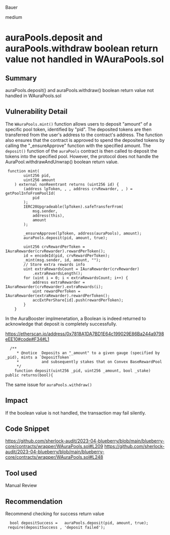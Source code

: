 Bauer

medium

# auraPools.deposit and auraPools.withdraw  boolean return value not handled in WAuraPools.sol

## Summary
auraPools.deposit() and auraPools.withdraw() boolean return value not handled in WAuraPools.sol


## Vulnerability Detail
The `WAuraPools.mint()` function allows users to deposit "amount" of a specific pool token, identified by "pid". The deposited tokens are then transferred from the user's address to the contract's address. The function also ensures that the contract is approved to spend the deposited tokens by calling the "_ensureApprove" function with the specified amount.
The `deposit()` function of the `auraPools` contract is then called to deposit the tokens into the specified pool.
However, the protocol does not handle the AuraPool.withdrawAndUnwrap() boolean return value.
```solidity
 function mint(
        uint256 pid,
        uint256 amount
    ) external nonReentrant returns (uint256 id) {
        (address lpToken, , , address crvRewarder, , ) = getPoolInfoFromPoolId(
            pid
        );
        IERC20Upgradeable(lpToken).safeTransferFrom(
            msg.sender,
            address(this),
            amount
        );

        _ensureApprove(lpToken, address(auraPools), amount);
        auraPools.deposit(pid, amount, true);

        uint256 crvRewardPerToken = IAuraRewarder(crvRewarder).rewardPerToken();
        id = encodeId(pid, crvRewardPerToken);
        _mint(msg.sender, id, amount, "");
        // Store extra rewards info
        uint extraRewardsCount = IAuraRewarder(crvRewarder)
            .extraRewardsLength();
        for (uint i = 0; i < extraRewardsCount; i++) {
            address extraRewarder = IAuraRewarder(crvRewarder).extraRewards(i);
            uint rewardPerToken = IAuraRewarder(extraRewarder).rewardPerToken();
            accExtPerShare[id].push(rewardPerToken);
        }
    }
```
In the AuraBooster implmenetation, a Boolean is indeed returned to acknowledge that deposit is completely successfully.

https://etherscan.io/address/0x7818A1DA7BD1E64c199029E86Ba244a9798eEE10#code#F34#L1
```solidity
  /**
     * @notice  Deposits an "_amount" to a given gauge (specified by _pid), mints a `DepositToken`
     *          and subsequently stakes that on Convex BaseRewardPool
     */
    function deposit(uint256 _pid, uint256 _amount, bool _stake) public returns(bool){

```
The same issue for `auraPools.withdraw()`
## Impact
If the boolean value is not handled, the transaction may fail silently.


## Code Snippet
https://github.com/sherlock-audit/2023-04-blueberry/blob/main/blueberry-core/contracts/wrapper/WAuraPools.sol#L209
https://github.com/sherlock-audit/2023-04-blueberry/blob/main/blueberry-core/contracts/wrapper/WAuraPools.sol#L248

## Tool used

Manual Review

## Recommendation
Recommend checking for success return value

```solidity
  bool depositSuccess =   auraPools.deposit(pid, amount, true);
 require(depositSuccess , 'deposit failed');

```